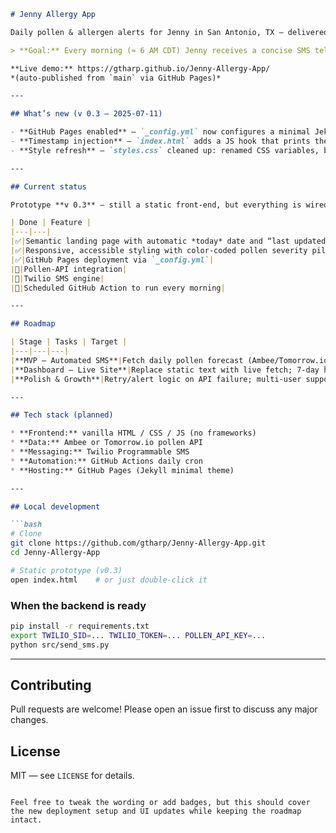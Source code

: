 ```markdown
# Jenny Allergy App

Daily pollen & allergen alerts for Jenny in San Antonio, TX — delivered straight to her phone.

> **Goal:** Every morning (≈ 6 AM CDT) Jenny receives a concise SMS telling her whether cedar, ragweed, or mold spores are going to ruin the day.

**Live demo:** https://gtharp.github.io/Jenny-Allergy-App/  
*(auto-published from `main` via GitHub Pages)*

---

## What’s new (v 0.3 — 2025-07-11)

- **GitHub Pages enabled** – `_config.yml` now configures a minimal Jekyll theme, so pushes to `main` publish automatically. ([GitHub](https://github.com/gtharp/Jenny-Allergy-App))
- **Timestamp injection** – `index.html` adds a JS hook that prints the exact build time, so Jenny knows when the data was generated. ([GitHub](https://github.com/gtharp/Jenny-Allergy-App))
- **Style refresh** – `styles.css` cleaned up: renamed CSS variables, better mobile spacing, and dark-mode-friendly contrast tweaks. ([GitHub](https://github.com/gtharp/Jenny-Allergy-App))

---

## Current status

Prototype **v 0.3** – still a static front-end, but everything is wired for back-end work.

| Done | Feature |
|---|---|
|✅|Semantic landing page with automatic *today* date and “last updated” timestamp|
|✅|Responsive, accessible styling with color-coded pollen severity pills|
|✅|GitHub Pages deployment via `_config.yml`|
|🚧|Pollen-API integration|
|🚧|Twilio SMS engine|
|🚧|Scheduled GitHub Action to run every morning|

---

## Roadmap

| Stage | Tasks | Target |
|---|---|---|
|**MVP – Automated SMS**|Fetch daily pollen forecast (Ambee/Tomorrow.io) → format & send via Twilio; store secrets in repo settings|v 1.0|
|**Dashboard – Live Site**|Replace static text with live fetch; 7-day history chart (Recharts); add PWA manifest|v 1.1|
|**Polish & Growth**|Retry/alert logic on API failure; multi-user support; Cypress tests; Plausible analytics|v 1.2 +|

---

## Tech stack (planned)

* **Frontend:** vanilla HTML / CSS / JS (no frameworks)  
* **Data:** Ambee or Tomorrow.io pollen API  
* **Messaging:** Twilio Programmable SMS  
* **Automation:** GitHub Actions daily cron  
* **Hosting:** GitHub Pages (Jekyll minimal theme)

---

## Local development

```bash
# Clone
git clone https://github.com/gtharp/Jenny-Allergy-App.git
cd Jenny-Allergy-App

# Static prototype (v0.3)
open index.html    # or just double-click it
```

### When the backend is ready

```bash
pip install -r requirements.txt
export TWILIO_SID=... TWILIO_TOKEN=... POLLEN_API_KEY=...
python src/send_sms.py
```

---

## Contributing

Pull requests are welcome! Please open an issue first to discuss any major changes.

## License

MIT — see `LICENSE` for details.
```

Feel free to tweak the wording or add badges, but this should cover the new deployment setup and UI updates while keeping the roadmap intact.
